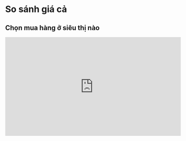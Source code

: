 # So sánh giá cả
## Chọn mua hàng ở siêu thị nào
<iframe width="560" height="315" src="https://www.youtube.com/embed/72pBNqBtW7M?si=3_z1dloNj5WeZ904" title="YouTube video player" frameborder="0" allow="accelerometer; autoplay; clipboard-write; encrypted-media; gyroscope; picture-in-picture; web-share" referrerpolicy="strict-origin-when-cross-origin" allowfullscreen></iframe>
